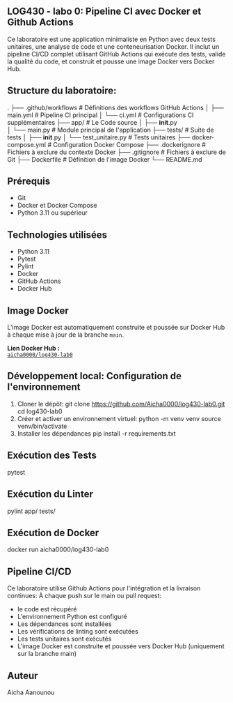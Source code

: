 ## LOG430 - labo 0: Pipeline CI avec Docker et Github Actions

Ce laboratoire est une application minimaliste en Python avec deux tests unitaires, une analyse de code et une conteneurisation Docker. Il inclut un pipeline CI/CD complet utilisant GitHub Actions qui exécute des tests, valide la qualité du code, et construit et pousse une image Docker vers Docker Hub.

## Structure du laboratoire:
.
├── .github/workflows   # Définitions des workflows GitHub Actions
│   ├── main.yml        # Pipeline CI principal
│   └── ci.yml          # Configurations CI supplémentaires
├── app/                # Le Code source
│   ├── __init__.py     
│   └── main.py         # Module principal de l'application
├── tests/              # Suite de tests
│   ├── __init__.py
│   └── test_unitaire.py # Tests unitaires
├── docker-compose.yml  # Configuration Docker Compose
├── .dockerignore       # Fichiers à exclure du contexte Docker
├── .gitignore          # Fichiers à exclure de Git
├── Dockerfile          # Définition de l'image Docker
└── README.md           
## Prérequis
- Git
- Docker et Docker Compose
- Python 3.11 ou supérieur

## Technologies utilisées
- Python 3.11
- Pytest
- Pylint
- Docker
- GitHub Actions
- Docker Hub

## Image Docker

L’image Docker est automatiquement construite et poussée sur Docker Hub à chaque mise à jour de la branche `main`.

**Lien Docker Hub :**  
[`aicha0000/log430-lab0`](https://hub.docker.com/repository/docker/aicha0000/log430-lab0)

## Développement local: Configuration de l'environnement
1. Cloner le dépôt:
git clone https://github.com/Aicha0000/log430-lab0.git
cd log430-lab0
2. Créer et activer un environnement virtuel:
python -m venv venv
source venv/bin/activate 
3. Installer les dépendances
pip install -r requirements.txt

## Exécution des Tests
pytest

## Exécution du Linter
pylint app/ tests/

## Exécution de Docker
docker run aicha0000/log430-lab0

## Pipeline CI/CD
Ce laboratoire utilise Github Actions pour l'intégration et la livraison continues:
À chaque push sur le main ou pull request:
- le code est récupéré
- L'environnement Python est configuré
- Les dépendances sont installées
- Les vérifications de linting sont exécutées
- Les tests unitaires sont exécutés
- L'image Docker est construite et poussée vers Docker Hub (uniquement sur la branche main)

## Auteur
Aicha Aanounou